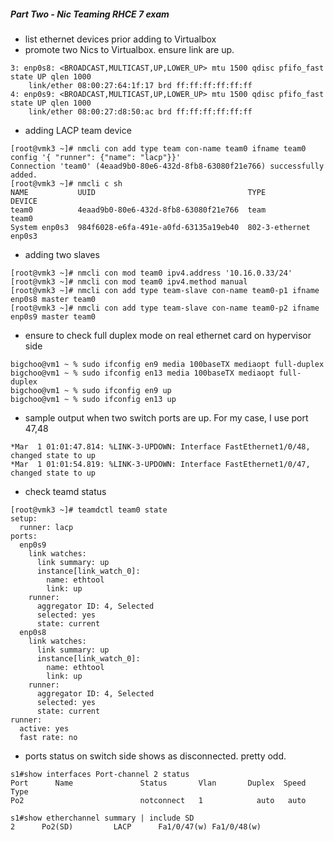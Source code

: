 ##### Part Two - Nic Teaming RHCE 7 exam
* list ethernet devices prior adding to Virtualbox
* promote two Nics to Virtualbox. ensure link are up.
```
3: enp0s8: <BROADCAST,MULTICAST,UP,LOWER_UP> mtu 1500 qdisc pfifo_fast state UP qlen 1000
    link/ether 08:00:27:64:1f:17 brd ff:ff:ff:ff:ff:ff
4: enp0s9: <BROADCAST,MULTICAST,UP,LOWER_UP> mtu 1500 qdisc pfifo_fast state UP qlen 1000
    link/ether 08:00:27:d8:50:ac brd ff:ff:ff:ff:ff:ff
```
* adding LACP team device
```
[root@vmk3 ~]# nmcli con add type team con-name team0 ifname team0 config '{ "runner": {"name": "lacp"}}'
Connection 'team0' (4eaad9b0-80e6-432d-8fb8-63080f21e766) successfully added.
[root@vmk3 ~]# nmcli c sh
NAME           UUID                                  TYPE            DEVICE
team0          4eaad9b0-80e6-432d-8fb8-63080f21e766  team            team0
System enp0s3  984f6028-e6fa-491e-a0fd-63135a19eb40  802-3-ethernet  enp0s3
```
* adding two slaves
```
[root@vmk3 ~]# nmcli con mod team0 ipv4.address '10.16.0.33/24'
[root@vmk3 ~]# nmcli con mod team0 ipv4.method manual
[root@vmk3 ~]# nmcli con add type team-slave con-name team0-p1 ifname enp0s8 master team0
[root@vmk3 ~]# nmcli con add type team-slave con-name team0-p2 ifname enp0s9 master team0
```
* ensure to check full duplex mode on real ethernet card on hypervisor side
```
bigchoo@vm1 ~ % sudo ifconfig en9 media 100baseTX mediaopt full-duplex
bigchoo@vm1 ~ % sudo ifconfig en13 media 100baseTX mediaopt full-duplex
bigchoo@vm1 ~ % sudo ifconfig en9 up
bigchoo@vm1 ~ % sudo ifconfig en13 up
```
* sample output when two switch ports are up. For my case, I use port 47,48
```
*Mar  1 01:01:47.814: %LINK-3-UPDOWN: Interface FastEthernet1/0/48, changed state to up
*Mar  1 01:01:54.819: %LINK-3-UPDOWN: Interface FastEthernet1/0/47, changed state to up
```
* check teamd status
```
[root@vmk3 ~]# teamdctl team0 state
setup:
  runner: lacp
ports:
  enp0s9
    link watches:
      link summary: up
      instance[link_watch_0]:
        name: ethtool
        link: up
    runner:
      aggregator ID: 4, Selected
      selected: yes
      state: current
  enp0s8
    link watches:
      link summary: up
      instance[link_watch_0]:
        name: ethtool
        link: up
    runner:
      aggregator ID: 4, Selected
      selected: yes
      state: current
runner:
  active: yes
  fast rate: no
```
* ports status on switch side shows as disconnected. pretty odd.
```
s1#show interfaces Port-channel 2 status
Port      Name               Status       Vlan       Duplex  Speed Type
Po2                          notconnect   1            auto   auto

s1#show etherchannel summary | include SD
2      Po2(SD)         LACP      Fa1/0/47(w) Fa1/0/48(w)
```
